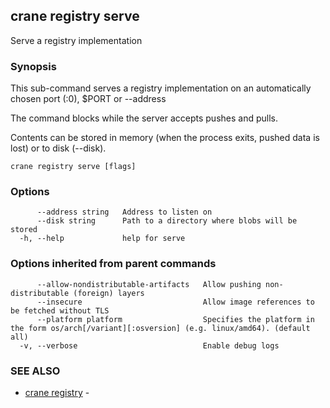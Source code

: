 ## crane registry serve

Serve a registry implementation

### Synopsis

This sub-command serves a registry implementation on an automatically chosen port (:0), $PORT or --address

The command blocks while the server accepts pushes and pulls.

Contents can be stored in memory (when the process exits, pushed data is lost) or to disk (--disk).

```
crane registry serve [flags]
```

### Options

```
      --address string   Address to listen on
      --disk string      Path to a directory where blobs will be stored
  -h, --help             help for serve
```

### Options inherited from parent commands

```
      --allow-nondistributable-artifacts   Allow pushing non-distributable (foreign) layers
      --insecure                           Allow image references to be fetched without TLS
      --platform platform                  Specifies the platform in the form os/arch[/variant][:osversion] (e.g. linux/amd64). (default all)
  -v, --verbose                            Enable debug logs
```

### SEE ALSO

* [crane registry](crane_registry.md)	 - 

